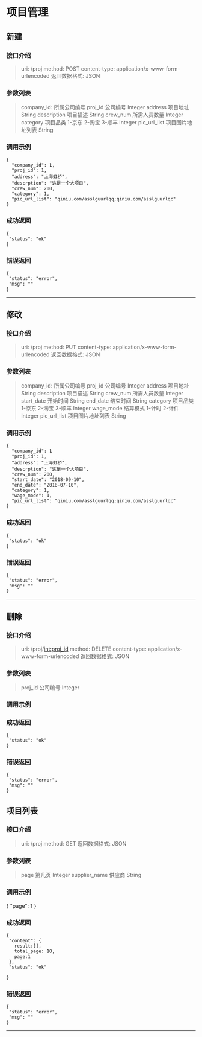 # 项目管理

## 新建

### 接口介绍

>uri: /proj
>method: POST
>content-type: application/x-www-form-urlencoded
>返回数据格式: JSON



### 参数列表
>company_id: 所属公司编号
>proj_id 公司编号 Integer
>address 项目地址 String
>description 项目描述 String
>crew_num 所需人员数量 Integer
>category  项目品类 1-京东 2-淘宝 3-顺丰 Integer
>pic_url_list 项目图片地址列表 String

### 调用示例
```
{
  "company_id": 1,
  "proj_id": 1,
  "address": "上海虹桥",
  "descrption": "这是一个大项目",
  "crew_num": 200,
  "category": 1,
  "pic_url_list": "qiniu.com/asslguurlqq;qiniu.com/asslguurlqc"
}
```

### 成功返回
```
{
 "status": "ok"
}
```
### 错误返回
```
{
 "status": "error",
 "msg": ""
}
```
---

## 修改


### 接口介绍
>uri: /proj
>method: PUT
>content-type: application/x-www-form-urlencoded
>返回数据格式: JSON

### 参数列表

>company_id: 所属公司编号
>proj_id 公司编号 Integer
>address 项目地址 String
>description 项目描述 String
>crew_num 所需人员数量 Integer
>start_date 开始时间 String
>end_date 结束时间 String
>category  项目品类 1-京东 2-淘宝 3-顺丰 Integer
>wage_mode 结算模式 1-计时 2-计件  Integer
>pic_url_list 项目图片地址列表 String

### 调用示例
```
{
  "company_id": 1
  "proj_id": 1,
  "address": "上海虹桥",
  "descrption": "这是一个大项目",
  "crew_num": 200,
  "start_date": "2018-09-10",
  "end_date": "2018-07-10",
  "category": 1,
  "wage_mode": 1,
  "pic_url_list": "qiniu.com/asslguurlqq;qiniu.com/asslguurlqc"
}
```

### 成功返回
```
{
 "status": "ok"
}
```

### 错误返回
```
{
 "status": "error",
 "msg": ""
}
```
---

## 删除

### 接口介绍
>uri: /proj/<int:proj_id>
>method: DELETE
>content-type: application/x-www-form-urlencoded
>返回数据格式: JSON

### 参数列表
>proj_id 公司编号 Integer


### 调用示例


### 成功返回
```
{
 "status": "ok"
}
```

### 错误返回
```
{
 "status": "error",
 "msg": ""
}
```



## 项目列表

### 接口介绍
>uri: /proj
>method: GET
>返回数据格式: JSON

### 参数列表
>page 第几页 Integer
>supplier_name 供应商 String

### 调用示例
{
  "page": 1
}

### 成功返回
```
{
 "content": {
   result:[],
   total_page: 10,
   page:1
 },
 "status": "ok"
 
}
```


### 错误返回
```
{
 "status": "error",
 "msg": ""
}
```

---